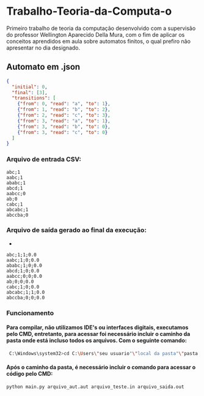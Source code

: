 # Trabalho-Teoria-da-Computa-o
Primeiro trabalho de teoria da computação desenvolvido com a supervisão do professor Wellington Aparecido Della Mura, com o fim de aplicar os conceitos aprendidos em aula sobre automatos finitos, o qual prefiro não apresentar no dia designado.
## Automato em .json
```json
{
  "initial": 0,
  "final": [3],
  "transitions": [
    {"from": 0, "read": "a", "to": 1},
    {"from": 1, "read": "b", "to": 2},
    {"from": 2, "read": "c", "to": 3},
    {"from": 3, "read": "a", "to": 1}, 
    {"from": 3, "read": "b", "to": 0},
    {"from": 3, "read": "c", "to": 0}
  ]
}
```
### Arquivo de entrada CSV: 

```CSV
abc;1
aabc;1
ababc;1
abcd;1
aabcc;0
ab;0
cabc;1
abcabc;1
abccba;0
```
### Arquivo de saída gerado ao final da execução:
-
```CSV
abc;1;1;0.0
aabc;1;0;0.0
ababc;1;0;0.0
abcd;1;0;0.0
aabcc;0;0;0.0
ab;0;0;0.0
cabc;1;0;0.0
abcabc;1;1;0.0
abccba;0;0;0.0
```
### Funcionamento
#### Para compilar, não utilizamos IDE's ou interfaces digitais, executamos pelo CMD, entretanto, para acessar foi necessário incluir o caminho da pasta onde está incluso todos os arquivos. Com o seguinte comando:
```bash
 C:\Windows\system32>cd C:\Users\"seu usuario"\"local da pasta"\"pasta com automato e demais arquivos"
```
#### Após o caminho da pasta, é necessário incluir o comando para acessar o código pelo CMD:
```bash
python main.py arquivo_aut.aut arquivo_teste.in arquivo_saida.out
```
